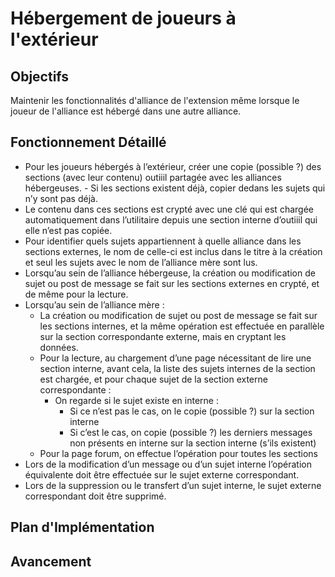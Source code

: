 # Hébergement de joueurs à l'extérieur

## Objectifs
Maintenir les fonctionnalités d'alliance de l'extension même lorsque le joueur de l'alliance est hébergé dans une autre alliance.

## Fonctionnement Détaillé
- Pour les joueurs hébergés à l’extérieur, créer une copie (possible ?) des sections (avec leur contenu) outiiil partagée avec les alliances hébergeuses. - Si les sections existent déjà, copier dedans les sujets qui n’y sont pas déjà. 
- Le contenu dans ces sections est crypté avec une clé qui est chargée automatiquement dans l’utilitaire depuis une section interne d’outiiil qui elle n’est pas copiée.
- Pour identifier quels sujets appartiennent à quelle alliance dans les sections externes, le nom de celle-ci est inclus dans le titre à la création et seul les sujets avec le nom de l’alliance mère sont lus.
- Lorsqu’au sein de l’alliance hébergeuse, la création ou modification de sujet ou post de message se fait sur les sections externes en crypté, et de même pour la lecture.
- Lorsqu’au sein de l’alliance mère :
    - La création ou modification de sujet ou post de message se fait sur les sections internes, et la même opération est effectuée en parallèle sur la section correspondante externe, mais en cryptant les données.
    - Pour la lecture, au chargement d’une page nécessitant de lire une section interne, avant cela, la liste des sujets internes de la section est chargée, et pour chaque sujet de la section externe correspondante :
        - On regarde si le sujet existe en interne :
            - Si ce n’est pas le cas, on le copie (possible ?) sur la section interne
            - Si c’est le cas, on copie (possible ?) les derniers messages non présents en interne sur la section interne (s’ils existent)
    - Pour la page forum, on effectue l’opération pour toutes les sections
- Lors de la modification d’un message ou d’un sujet interne l’opération équivalente doit être effectuée sur le sujet externe correspondant.
- Lors de la suppression ou le transfert d’un sujet interne, le sujet externe correspondant doit être supprimé.

## Plan d'Implémentation

## Avancement